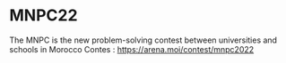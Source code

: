# MNPC22
The MNPC is the new problem-solving contest between universities and schools in Morocco
Contes : https://arena.moi/contest/mnpc2022
